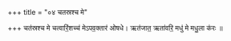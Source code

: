 +++
title = "०४ चतस्रश्च मे"

+++
चत॑स्रश्च मे चत्वारिं॒शच्च॑ मेऽपव॒क्तार॑ ओषधे। ऋत॑जात॒ ऋता॑वरि॒ मधु॑ मे मधु॒ला क॑रः ॥